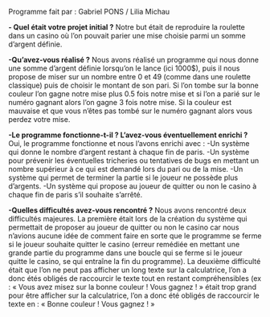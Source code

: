 Programme fait par : Gabriel PONS / Lilia Michau 

**- Quel était votre projet initial ?**
Notre but était de reproduire la roulette dans un casino où l’on pouvait parier une mise choisie parmi un somme d’argent définie.

**-Qu’avez-vous réalisé ?**
Nous avons réalisé un programme qui nous donne une somme d’argent définie lorsqu’on le lance (ici 1000$), puis il nous propose de miser sur un nombre entre 0 et 49 (comme dans une roulette classique) puis de choisir le montant de son pari. Si l’on tombe sur la bonne couleur l’on gagne notre mise plus 0.5 fois notre mise et si l’on a parié sur le numéro gagnant alors l’on gagne 3 fois notre mise. Si la couleur est mauvaise et que vous n’êtes pas tombé sur le numéro gagnant alors vous perdez votre mise.

**-Le programme fonctionne-t-il ? L’avez-vous éventuellement enrichi ?**
Oui, le programme fonctionne et nous l’avons enrichi avec :
-Un système qui donne le nombre d’argent restant à chaque fin de paris.
-Un système pour prévenir les éventuelles tricheries ou tentatives de bugs en mettant un nombre supérieur à ce qui est demandé lors du pari ou de la mise.
-Un système qui permet de terminer la partie si le joueur ne possède plus d’argents.
-Un système qui propose au joueur de quitter ou non le casino à chaque fin de paris s’il souhaite s’arrêté.

**-Quelles difficultés avez-vous rencontré ?**
Nous avons rencontré deux difficultés majeures.
La première était lors de la création du système qui permettait de proposer au joueur de quitter ou non le casino car nous n’avions aucune idée de comment faire en sorte que le programme se ferme si le joueur souhaite quitter le casino (erreur remédiée en mettant une grande partie du programme dans une boucle qui se ferme si le joueur quitte le casino, se qui entraîne la fin du programme).
La deuxième difficulté était que l’on ne peut pas afficher un long texte sur la calculatrice, l’on a donc étés obligés de raccourcir le texte tout en restant compréhensibles (ex : « Vous avez misez sur la bonne couleur ! Vous gagnez ! »  était trop grand pour être afficher sur la calculatrice, l’on a donc été obligés de raccourcir le texte en : « Bonne couleur ! Vous gagnez ! »
